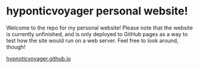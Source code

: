 # hyponticvoyager personal website!
Welcome to the repo for my personal website! Please note that the website is currently unfinished, and is only deployed to GitHub pages as a way to test how the site would run on a web server. Feel free to look around, though!

[hypnoticvoyager.github.io](hypnoticvoyager.github.io)
